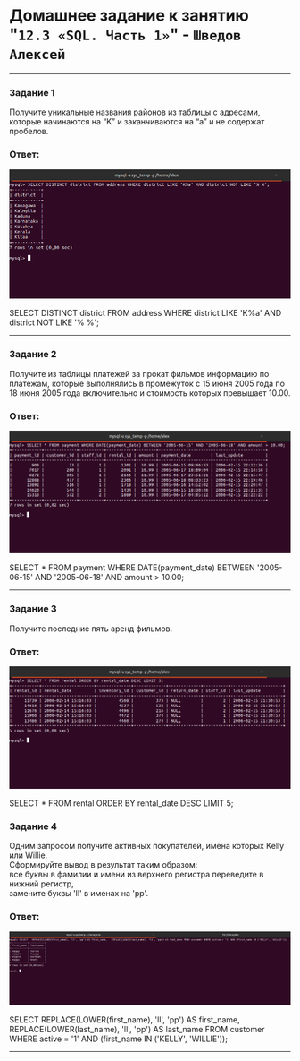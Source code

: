 # Домашнее задание к занятию "`12.3 «SQL. Часть 1»`" - `Шведов Алексей`

---

### Задание 1

Получите уникальные названия районов из таблицы с адресами, которые начинаются на “K” и заканчиваются на “a” и не содержат пробелов.

### Ответ:

![scrin1](https://github.com/aleksey-shv/netology-homework/blob/main/my_img/12-03_1.png)

SELECT DISTINCT district FROM address WHERE district LIKE 'K%a' AND district NOT LIKE '% %';

---

### Задание 2

Получите из таблицы платежей за прокат фильмов информацию по платежам, которые выполнялись в промежуток с 15 июня 2005 года по 18 июня 2005 года включительно и стоимость которых превышает 10.00.

### Ответ:

![scrin2](https://github.com/aleksey-shv/netology-homework/blob/main/my_img/12-03_2.png)

SELECT * FROM payment WHERE DATE(payment_date) BETWEEN '2005-06-15' AND '2005-06-18' AND amount > 10.00;

---

### Задание 3

Получите последние пять аренд фильмов.

### Ответ:

![scrin3](https://github.com/aleksey-shv/netology-homework/blob/main/my_img/12-03_3.png)

SELECT * FROM rental ORDER BY rental_date DESC LIMIT 5;

### Задание 4

Одним запросом получите активных покупателей, имена которых Kelly или Willie.  
Сформируйте вывод в результат таким образом:  
все буквы в фамилии и имени из верхнего регистра переведите в нижний регистр,  
замените буквы 'll' в именах на 'pp'.

### Ответ:

![scrin4](https://github.com/aleksey-shv/netology-homework/blob/main/my_img/12-03_4.png)

SELECT   REPLACE(LOWER(first_name), 'll', 'pp') AS first_name,   REPLACE(LOWER(last_name), 'll', 'pp')   AS last_name FROM customer WHERE active = '1' AND (first_name IN ('KELLY', 'WILLIE'));

---

